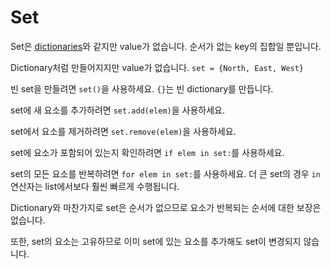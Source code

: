 # Set
Set은 [dictionaries](docs/scripting/dicts.md)와 같지만 value가 없습니다. 순서가 없는 key의 집합일 뿐입니다.

Dictionary처럼 만들어지지만 value가 없습니다.
`set = {North, East, West}`

빈 set을 만들려면 `set()`을 사용하세요. `{}`는 빈 dictionary를 만듭니다.

set에 새 요소를 추가하려면 `set.add(elem)`을 사용하세요.

set에서 요소를 제거하려면 `set.remove(elem)`을 사용하세요.

set에 요소가 포함되어 있는지 확인하려면 `if elem in set:`를 사용하세요.

set의 모든 요소를 반복하려면 `for elem in set:`를 사용하세요.
더 큰 set의 경우 `in` 연산자는 list에서보다 훨씬 빠르게 수행됩니다.

Dictionary와 마찬가지로 set은 순서가 없으므로 요소가 반복되는 순서에 대한 보장은 없습니다.

또한, set의 요소는 고유하므로 이미 set에 있는 요소를 추가해도 set이 변경되지 않습니다.
